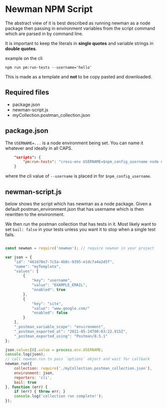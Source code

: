 # Newman NPM Script

The abstract view of it is best
described as running newman
as a node package 
then passing in environment 
variables from the script command
which are parsed in by command line.

It is important to keep the literals
in **single quotes** and variable strings
in __**double quotes**__. 

example on the cli

```shell
npm run pm:run-tests --username='hello'
```

This is made as a template and __not__ to be 
copy pasted and downloaded.

## Required files

- package.json
- newman-script.js
- myCollection.postman_collection.json

## package.json

The `USERNAME=...` is a node environment being set.
You can name it whatever and ideally in all CAPS.

```json
	"scripts": {
		"pm:run-tests": "cross-env USERNAME=$npm_config_username node newman-script.js"
	}
```

where the cli value of `--username` is placed in for `$npm_config_username`.

## newman-script.js

below shows the script which has newman as a node package.
Given a default postman_environment.json that has username
which is then rewritten to the environment.

We then run the postman collection that has tests in it.
Most likely want to set `bail: false` in your tests
unless you want it to stop when a single test fails.


```javascript

const newman = require('newman'); // require newman in your project

var json = {
	"id": "463d70e7-7c5a-4b8c-9395-e1dc7a4a2d5f",
	"name": "myTemplate",
	"values": [
		{
			"key": "username",
			"value": "EXAMPLE_EMAIL",
			"enabled": true
		},
		{
			"key": "site",
			"value": "www.google.com/"
			"enabled": false
		}
	],
	"_postman_variable_scope": "environment",
	"_postman_exported_at": "2021-05-24T00:03:22.915Z",
	"_postman_exported_using": "Postman/8.5.1"
};

json.values[0].value = process.env.USERNAME;
console.log(json);
// call newman.run to pass `options` object and wait for callback
newman.run({
    collection: require('./myCollection.postman_collection.json'),
    environment: json,
    reporters: 'cli',
	bail: true
}, function (err) {
	if (err) { throw err; }
    console.log('collection run complete!');
});
```
